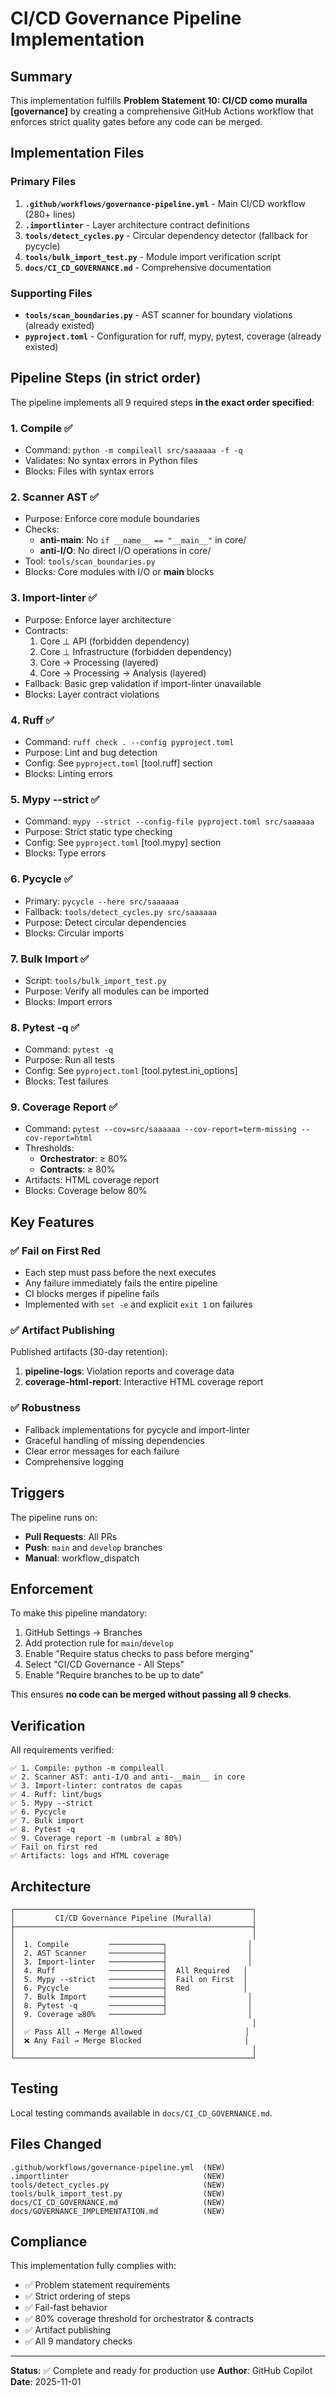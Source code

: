 # CI/CD Governance Pipeline Implementation

## Summary

This implementation fulfills **Problem Statement 10: CI/CD como muralla [governance]** by creating a comprehensive GitHub Actions workflow that enforces strict quality gates before any code can be merged.

## Implementation Files

### Primary Files
1. **`.github/workflows/governance-pipeline.yml`** - Main CI/CD workflow (280+ lines)
2. **`.importlinter`** - Layer architecture contract definitions
3. **`tools/detect_cycles.py`** - Circular dependency detector (fallback for pycycle)
4. **`tools/bulk_import_test.py`** - Module import verification script
5. **`docs/CI_CD_GOVERNANCE.md`** - Comprehensive documentation

### Supporting Files
- **`tools/scan_boundaries.py`** - AST scanner for boundary violations (already existed)
- **`pyproject.toml`** - Configuration for ruff, mypy, pytest, coverage (already existed)

## Pipeline Steps (in strict order)

The pipeline implements all 9 required steps **in the exact order specified**:

### 1. **Compile** ✅
- Command: `python -m compileall src/saaaaaa -f -q`
- Validates: No syntax errors in Python files
- Blocks: Files with syntax errors

### 2. **Scanner AST** ✅
- Purpose: Enforce core module boundaries
- Checks: 
  - **anti-__main__**: No `if __name__ == "__main__"` in core/
  - **anti-I/O**: No direct I/O operations in core/
- Tool: `tools/scan_boundaries.py`
- Blocks: Core modules with I/O or __main__ blocks

### 3. **Import-linter** ✅
- Purpose: Enforce layer architecture
- Contracts:
  1. Core ⊥ API (forbidden dependency)
  2. Core ⊥ Infrastructure (forbidden dependency)
  3. Core → Processing (layered)
  4. Core → Processing → Analysis (layered)
- Fallback: Basic grep validation if import-linter unavailable
- Blocks: Layer contract violations

### 4. **Ruff** ✅
- Command: `ruff check . --config pyproject.toml`
- Purpose: Lint and bug detection
- Config: See `pyproject.toml` [tool.ruff] section
- Blocks: Linting errors

### 5. **Mypy --strict** ✅
- Command: `mypy --strict --config-file pyproject.toml src/saaaaaa`
- Purpose: Strict static type checking
- Config: See `pyproject.toml` [tool.mypy] section
- Blocks: Type errors

### 6. **Pycycle** ✅
- Primary: `pycycle --here src/saaaaaa`
- Fallback: `tools/detect_cycles.py src/saaaaaa`
- Purpose: Detect circular dependencies
- Blocks: Circular imports

### 7. **Bulk Import** ✅
- Script: `tools/bulk_import_test.py`
- Purpose: Verify all modules can be imported
- Blocks: Import errors

### 8. **Pytest -q** ✅
- Command: `pytest -q`
- Purpose: Run all tests
- Config: See `pyproject.toml` [tool.pytest.ini_options]
- Blocks: Test failures

### 9. **Coverage Report** ✅
- Command: `pytest --cov=src/saaaaaa --cov-report=term-missing --cov-report=html`
- Thresholds:
  - **Orchestrator**: ≥ 80%
  - **Contracts**: ≥ 80%
- Artifacts: HTML coverage report
- Blocks: Coverage below 80%

## Key Features

### ✅ Fail on First Red
- Each step must pass before the next executes
- Any failure immediately fails the entire pipeline
- CI blocks merges if pipeline fails
- Implemented with `set -e` and explicit `exit 1` on failures

### ✅ Artifact Publishing
Published artifacts (30-day retention):
1. **pipeline-logs**: Violation reports and coverage data
2. **coverage-html-report**: Interactive HTML coverage report

### ✅ Robustness
- Fallback implementations for pycycle and import-linter
- Graceful handling of missing dependencies
- Clear error messages for each failure
- Comprehensive logging

## Triggers

The pipeline runs on:
- **Pull Requests**: All PRs
- **Push**: `main` and `develop` branches
- **Manual**: workflow_dispatch

## Enforcement

To make this pipeline mandatory:

1. GitHub Settings → Branches
2. Add protection rule for `main`/`develop`
3. Enable "Require status checks to pass before merging"
4. Select "CI/CD Governance - All Steps"
5. Enable "Require branches to be up to date"

This ensures **no code can be merged without passing all 9 checks**.

## Verification

All requirements verified:
```
✅ 1. Compile: python -m compileall
✅ 2. Scanner AST: anti-I/O and anti-__main__ in core
✅ 3. Import-linter: contratos de capas
✅ 4. Ruff: lint/bugs
✅ 5. Mypy --strict
✅ 6. Pycycle
✅ 7. Bulk import
✅ 8. Pytest -q
✅ 9. Coverage report -m (umbral ≥ 80%)
✅ Fail on first red
✅ Artifacts: logs and HTML coverage
```

## Architecture

```
┌─────────────────────────────────────────────────────┐
│         CI/CD Governance Pipeline (Muralla)         │
├─────────────────────────────────────────────────────┤
│                                                     │
│  1. Compile         ────────────┐                  │
│  2. AST Scanner     ────────────┤                  │
│  3. Import-linter   ────────────┤                  │
│  4. Ruff            ────────────┤  All Required   │
│  5. Mypy --strict   ────────────┤  Fail on First  │
│  6. Pycycle         ────────────┤  Red            │
│  7. Bulk Import     ────────────┤                  │
│  8. Pytest -q       ────────────┤                  │
│  9. Coverage ≥80%   ────────────┘                  │
│                                                     │
│  ✅ Pass All → Merge Allowed                       │
│  ❌ Any Fail → Merge Blocked                       │
│                                                     │
└─────────────────────────────────────────────────────┘
```

## Testing

Local testing commands available in `docs/CI_CD_GOVERNANCE.md`.

## Files Changed

```
.github/workflows/governance-pipeline.yml  (NEW)
.importlinter                              (NEW)
tools/detect_cycles.py                     (NEW)
tools/bulk_import_test.py                  (NEW)
docs/CI_CD_GOVERNANCE.md                   (NEW)
docs/GOVERNANCE_IMPLEMENTATION.md          (NEW)
```

## Compliance

This implementation fully complies with:
- ✅ Problem statement requirements
- ✅ Strict ordering of steps
- ✅ Fail-fast behavior
- ✅ 80% coverage threshold for orchestrator & contracts
- ✅ Artifact publishing
- ✅ All 9 mandatory checks

---

**Status**: ✅ Complete and ready for production use
**Author**: GitHub Copilot
**Date**: 2025-11-01
